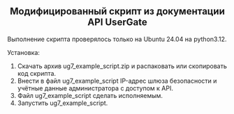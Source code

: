 <h2 align="center">Модифицированный скрипт из документации API UserGate</h2>

Выполнение скрипта проверялось только на Ubuntu 24.04 на python3.12.<br>

Установка:
1. Скачать архив ug7_example_script.zip и распаковать или скопировать код скрипта.
2. Внести в файл ug7_example_script IP-адрес шлюза безопасности и учётные данные администратора с доступом к API.
3. Файл ug7_example_script сделать исполняемым.
4. Запустить ug7_example_script.
